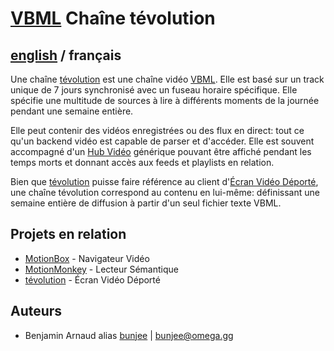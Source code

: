 # [VBML](README.md) Chaîne tévolution

## [english](../channel.md) / français

Une chaîne [tévolution](https://omega.gg/about/tevolution/fr) est une chaîne vidéo [VBML](https://omega.gg/VBML/fr).
Elle est basé sur un track unique de 7 jours synchronisé avec un fuseau horaire spécifique. Elle
spécifie une multitude de sources à lire à différents moments de la journée pendant une semaine
entière.

Elle peut contenir des vidéos enregistrées ou des flux en direct: tout ce qu'un backend vidéo est
capable de parser et d'accéder. Elle est souvent accompagné d'un [Hub Vidéo](VideoHub.md) générique
pouvant être affiché pendant les temps morts et donnant accès aux feeds et playlists en relation.

Bien que [tévolution](https://omega.gg/tevolution/fr) puisse faire référence au client
d'[Écran Vidéo Déporté](https://omega.gg/about/RemoteVideoScreen/fr), une chaîne tévolution
correspond au contenu en lui-même: définissant une semaine entière de diffusion à partir d'un seul
fichier texte VBML.

## Projets en relation

- [MotionBox](https://omega.gg/MotionBox/sources) - Navigateur Vidéo
- [MotionMonkey](https://omega.gg/MotionMonkey/fr) - Lecteur Sémantique
- [tévolution](https://omega.gg/tevolution/fr) - Écran Vidéo Déporté

## Auteurs

- Benjamin Arnaud alias [bunjee](https://bunjee.me/fr) | <bunjee@omega.gg>
